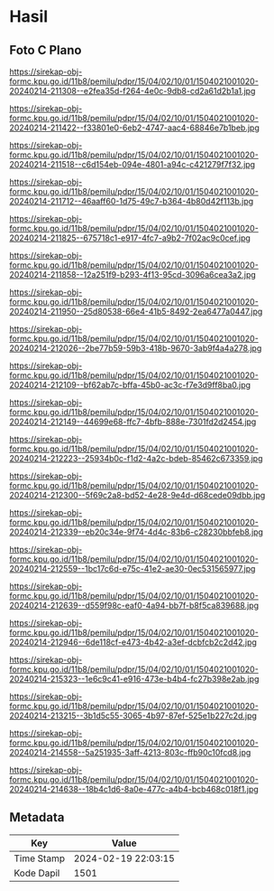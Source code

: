 # Hasil

## Foto C Plano

https://sirekap-obj-formc.kpu.go.id/11b8/pemilu/pdpr/15/04/02/10/01/1504021001020-20240214-211308--e2fea35d-f264-4e0c-9db8-cd2a61d2b1a1.jpg

https://sirekap-obj-formc.kpu.go.id/11b8/pemilu/pdpr/15/04/02/10/01/1504021001020-20240214-211422--f33801e0-6eb2-4747-aac4-68846e7b1beb.jpg

https://sirekap-obj-formc.kpu.go.id/11b8/pemilu/pdpr/15/04/02/10/01/1504021001020-20240214-211518--c6d154eb-094e-4801-a94c-c421279f7f32.jpg

https://sirekap-obj-formc.kpu.go.id/11b8/pemilu/pdpr/15/04/02/10/01/1504021001020-20240214-211712--46aaff60-1d75-49c7-b364-4b80d42f113b.jpg

https://sirekap-obj-formc.kpu.go.id/11b8/pemilu/pdpr/15/04/02/10/01/1504021001020-20240214-211825--675718c1-e917-4fc7-a9b2-7f02ac9c0cef.jpg

https://sirekap-obj-formc.kpu.go.id/11b8/pemilu/pdpr/15/04/02/10/01/1504021001020-20240214-211858--12a251f9-b293-4f13-95cd-3096a6cea3a2.jpg

https://sirekap-obj-formc.kpu.go.id/11b8/pemilu/pdpr/15/04/02/10/01/1504021001020-20240214-211950--25d80538-66e4-41b5-8492-2ea6477a0447.jpg

https://sirekap-obj-formc.kpu.go.id/11b8/pemilu/pdpr/15/04/02/10/01/1504021001020-20240214-212026--2be77b59-59b3-418b-9670-3ab9f4a4a278.jpg

https://sirekap-obj-formc.kpu.go.id/11b8/pemilu/pdpr/15/04/02/10/01/1504021001020-20240214-212109--bf62ab7c-bffa-45b0-ac3c-f7e3d9ff8ba0.jpg

https://sirekap-obj-formc.kpu.go.id/11b8/pemilu/pdpr/15/04/02/10/01/1504021001020-20240214-212149--44699e68-ffc7-4bfb-888e-7301fd2d2454.jpg

https://sirekap-obj-formc.kpu.go.id/11b8/pemilu/pdpr/15/04/02/10/01/1504021001020-20240214-212223--25934b0c-f1d2-4a2c-bdeb-85462c673359.jpg

https://sirekap-obj-formc.kpu.go.id/11b8/pemilu/pdpr/15/04/02/10/01/1504021001020-20240214-212300--5f69c2a8-bd52-4e28-9e4d-d68cede09dbb.jpg

https://sirekap-obj-formc.kpu.go.id/11b8/pemilu/pdpr/15/04/02/10/01/1504021001020-20240214-212339--eb20c34e-9f74-4d4c-83b6-c28230bbfeb8.jpg

https://sirekap-obj-formc.kpu.go.id/11b8/pemilu/pdpr/15/04/02/10/01/1504021001020-20240214-212559--1bc17c6d-e75c-41e2-ae30-0ec531565977.jpg

https://sirekap-obj-formc.kpu.go.id/11b8/pemilu/pdpr/15/04/02/10/01/1504021001020-20240214-212639--d559f98c-eaf0-4a94-bb7f-b8f5ca839688.jpg

https://sirekap-obj-formc.kpu.go.id/11b8/pemilu/pdpr/15/04/02/10/01/1504021001020-20240214-212946--6de118cf-e473-4b42-a3ef-dcbfcb2c2d42.jpg

https://sirekap-obj-formc.kpu.go.id/11b8/pemilu/pdpr/15/04/02/10/01/1504021001020-20240214-215323--1e6c9c41-e916-473e-b4b4-fc27b398e2ab.jpg

https://sirekap-obj-formc.kpu.go.id/11b8/pemilu/pdpr/15/04/02/10/01/1504021001020-20240214-213215--3b1d5c55-3065-4b97-87ef-525e1b227c2d.jpg

https://sirekap-obj-formc.kpu.go.id/11b8/pemilu/pdpr/15/04/02/10/01/1504021001020-20240214-214558--5a251935-3aff-4213-803c-ffb90c10fcd8.jpg

https://sirekap-obj-formc.kpu.go.id/11b8/pemilu/pdpr/15/04/02/10/01/1504021001020-20240214-214638--18b4c1d6-8a0e-477c-a4b4-bcb468c018f1.jpg


## Metadata

| Key        | Value               |
| ---------- | ------------------- |
| Time Stamp | 2024-02-19 22:03:15 |
| Kode Dapil | 1501                |



